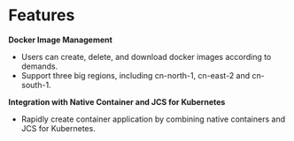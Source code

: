 # Features

**Docker Image Management**

 - Users can create, delete, and download docker images according to demands.
 - Support three big regions, including cn-north-1, cn-east-2 and cn-south-1.

**Integration with Native Container and JCS for Kubernetes**

 - Rapidly create container application by combining native containers and JCS for Kubernetes.